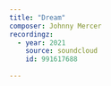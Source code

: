 ```yaml
---
title: "Dream"
composer: Johnny Mercer
recordingz:
  - year: 2021
    source: soundcloud
    id: 991617688 
 
---
```

